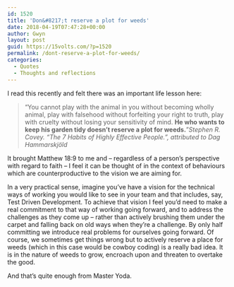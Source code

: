 ```yaml
---
id: 1520
title: 'Don&#8217;t reserve a plot for weeds'
date: 2018-04-19T07:47:28+00:00
author: Gwyn
layout: post
guid: https://15volts.com/?p=1520
permalink: /dont-reserve-a-plot-for-weeds/
categories:
  - Quotes
  - Thoughts and reflections
---
```

I read this recently and felt there was an important life lesson here:

> “You cannot play with the animal in you without becoming wholly animal, play with falsehood without forfeiting your right to truth, play with cruelty without losing your sensitivity of mind. **He who wants to keep his garden tidy doesn’t reserve a plot for weeds.**”<cite>Stephen R. Covey. “The 7 Habits of Highly Effective People.”, attributed to Dag Hammarskjöld</cite>

It brought Matthew 18:9 to me and &#8211; regardless of a person&#8217;s perspective with regard to faith &#8211; I feel it can be thought of in the context of behaviours which are counterproductive to the vision we are aiming for.

In a very practical sense, imagine you&#8217;ve have a vision for the technical ways of working you would like to see in your team and that includes, say, Test Driven Development. To achieve that vision I feel you&#8217;d need to make a real commitment to that way of working going forward, and to address the challenges as they come up &#8211; rather than actively brushing them under the carpet and falling back on old ways when they&#8217;re a challenge. By only half committing we introduce real problems for ourselves going forward. Of course, we sometimes get things wrong but to actively reserve a place for weeds (which in this case would be cowboy coding) is a really bad idea. It is in the nature of weeds to grow, encroach upon and threaten to overtake the good.

And that&#8217;s quite enough from Master Yoda.